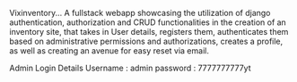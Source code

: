 Vixinventory... A fullstack webapp showcasing the utilization of django authentication, authorization and CRUD functionalities in the creation of an inventory site, that takes in User details, registers them, authenticates them based on administrative permissions and authorizations, creates a profile, as well as creating an avenue for easy reset via email. 

Admin Login Details
Username : admin
password : 7777777777yt
